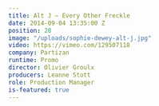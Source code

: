 ```yaml
---
title: Alt J — Every Other Freckle
date: 2014-09-04 13:35:00 Z
position: 28
image: "/uploads/sophie-dewey-alt-j.jpg"
video: https://vimeo.com/129507118
company: Partizan
runtime: Promo
director: Olivier Groulx
producers: Leanne Stott
role: Production Manager
is-featured: true
---
```


